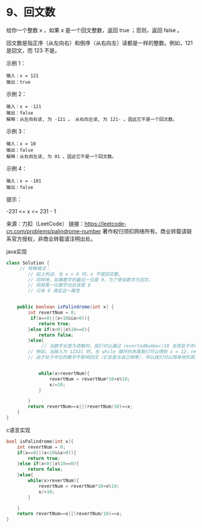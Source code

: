 # 9、回文数

给你一个整数 x ，如果 x 是一个回文整数，返回 true ；否则，返回 false 。

回文数是指正序（从左向右）和倒序（从右向左）读都是一样的整数。例如，121 是回文，而 123 不是。

 

示例 1：

```
输入：x = 121
输出：true
```


示例 2：

```
输入：x = -121
输出：false
解释：从左向右读, 为 -121 。 从右向左读, 为 121- 。因此它不是一个回文数。
```


示例 3：

```
输入：x = 10
输出：false
解释：从右向左读, 为 01 。因此它不是一个回文数。
```


示例 4：

```
输入：x = -101
输出：false
```


提示：

-231 <= x <= 231 - 1

来源：力扣（LeetCode）
链接：https://leetcode-cn.com/problems/palindrome-number
著作权归领扣网络所有。商业转载请联系官方授权，非商业转载请注明出处。

java实现

```java
class Solution {
     // 特殊情况：
        // 如上所述，当 x < 0 时，x 不是回文数。
        // 同样地，如果数字的最后一位是 0，为了使该数字为回文，
        // 则其第一位数字也应该是 0
        // 只有 0 满足这一属性


    public boolean isPalindrome(int x) {
        int revertNum = 0;
         if(x==0||(x<10&&x>0)){
            return true;
        }else if(x<0||x%10==0){
            return false;
        }else{
             // 当数字长度为奇数时，我们可以通过 revertedNumber/10 去除处于中位的数字。
        // 例如，当输入为 12321 时，在 while 循环的末尾我们可以得到 x = 12，revertedNumber = 123，
        // 由于处于中位的数字不影响回文（它总是与自己相等），所以我们可以简单地将其去除。


            while(x>revertNum){
                revertNum = revertNum*10+x%10;
                x/=10;
            }

        }
        return revertNum==x||(revertNum/10)==x;
    }
}
```

c语言实现

```c
bool isPalindrome(int x){
    int revertNum = 0;
    if(x==0||(x<10&&x>0)){
        return true;
    }else if(x<0||x%10==0){
        return false;
    }else{          
        while(x>revertNum){
            revertNum = revertNum*10+x%10;
            x/=10;
        }

    }
    return revertNum==x||(revertNum/10)==x;
}
```

